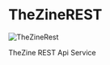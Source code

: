 TheZineREST
===========

![TheZineRest](https://s3.amazonaws.com/mixture-mixed/2967/5505/assets/img/logo-white.png)

TheZine REST Api Service
